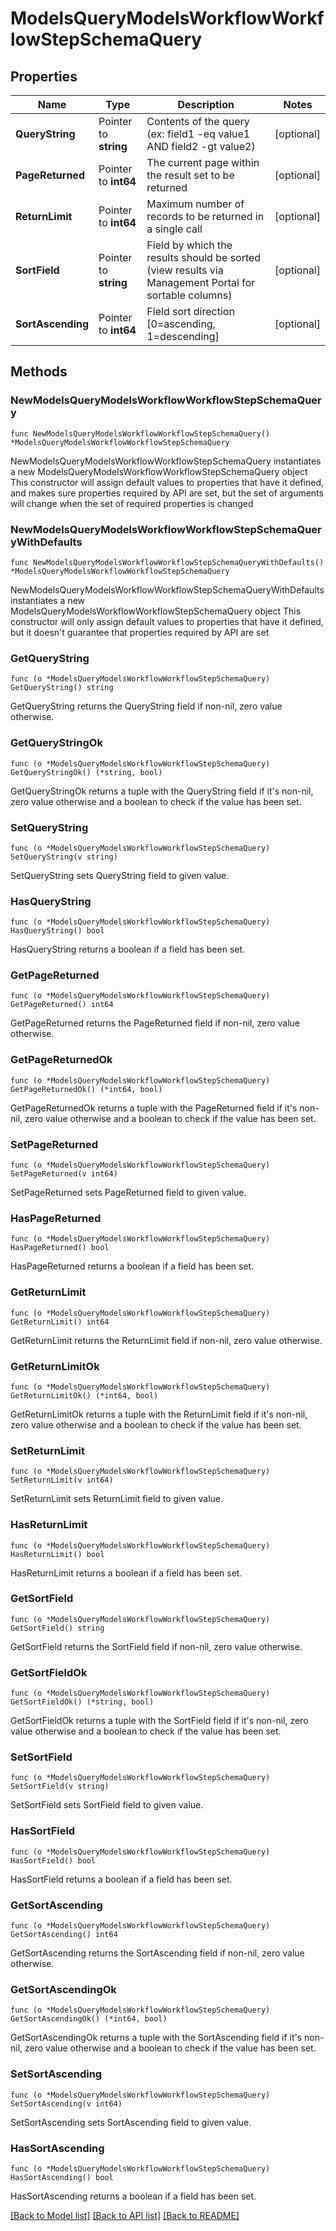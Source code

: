 # ModelsQueryModelsWorkflowWorkflowStepSchemaQuery

## Properties

Name | Type | Description | Notes
------------ | ------------- | ------------- | -------------
**QueryString** | Pointer to **string** | Contents of the query (ex: field1 -eq value1 AND field2 -gt value2) | [optional] 
**PageReturned** | Pointer to **int64** | The current page within the result set to be returned | [optional] 
**ReturnLimit** | Pointer to **int64** | Maximum number of records to be returned in a single call | [optional] 
**SortField** | Pointer to **string** | Field by which the results should be sorted (view results via Management Portal for sortable columns) | [optional] 
**SortAscending** | Pointer to **int64** | Field sort direction [0&#x3D;ascending, 1&#x3D;descending] | [optional] 

## Methods

### NewModelsQueryModelsWorkflowWorkflowStepSchemaQuery

`func NewModelsQueryModelsWorkflowWorkflowStepSchemaQuery() *ModelsQueryModelsWorkflowWorkflowStepSchemaQuery`

NewModelsQueryModelsWorkflowWorkflowStepSchemaQuery instantiates a new ModelsQueryModelsWorkflowWorkflowStepSchemaQuery object
This constructor will assign default values to properties that have it defined,
and makes sure properties required by API are set, but the set of arguments
will change when the set of required properties is changed

### NewModelsQueryModelsWorkflowWorkflowStepSchemaQueryWithDefaults

`func NewModelsQueryModelsWorkflowWorkflowStepSchemaQueryWithDefaults() *ModelsQueryModelsWorkflowWorkflowStepSchemaQuery`

NewModelsQueryModelsWorkflowWorkflowStepSchemaQueryWithDefaults instantiates a new ModelsQueryModelsWorkflowWorkflowStepSchemaQuery object
This constructor will only assign default values to properties that have it defined,
but it doesn't guarantee that properties required by API are set

### GetQueryString

`func (o *ModelsQueryModelsWorkflowWorkflowStepSchemaQuery) GetQueryString() string`

GetQueryString returns the QueryString field if non-nil, zero value otherwise.

### GetQueryStringOk

`func (o *ModelsQueryModelsWorkflowWorkflowStepSchemaQuery) GetQueryStringOk() (*string, bool)`

GetQueryStringOk returns a tuple with the QueryString field if it's non-nil, zero value otherwise
and a boolean to check if the value has been set.

### SetQueryString

`func (o *ModelsQueryModelsWorkflowWorkflowStepSchemaQuery) SetQueryString(v string)`

SetQueryString sets QueryString field to given value.

### HasQueryString

`func (o *ModelsQueryModelsWorkflowWorkflowStepSchemaQuery) HasQueryString() bool`

HasQueryString returns a boolean if a field has been set.

### GetPageReturned

`func (o *ModelsQueryModelsWorkflowWorkflowStepSchemaQuery) GetPageReturned() int64`

GetPageReturned returns the PageReturned field if non-nil, zero value otherwise.

### GetPageReturnedOk

`func (o *ModelsQueryModelsWorkflowWorkflowStepSchemaQuery) GetPageReturnedOk() (*int64, bool)`

GetPageReturnedOk returns a tuple with the PageReturned field if it's non-nil, zero value otherwise
and a boolean to check if the value has been set.

### SetPageReturned

`func (o *ModelsQueryModelsWorkflowWorkflowStepSchemaQuery) SetPageReturned(v int64)`

SetPageReturned sets PageReturned field to given value.

### HasPageReturned

`func (o *ModelsQueryModelsWorkflowWorkflowStepSchemaQuery) HasPageReturned() bool`

HasPageReturned returns a boolean if a field has been set.

### GetReturnLimit

`func (o *ModelsQueryModelsWorkflowWorkflowStepSchemaQuery) GetReturnLimit() int64`

GetReturnLimit returns the ReturnLimit field if non-nil, zero value otherwise.

### GetReturnLimitOk

`func (o *ModelsQueryModelsWorkflowWorkflowStepSchemaQuery) GetReturnLimitOk() (*int64, bool)`

GetReturnLimitOk returns a tuple with the ReturnLimit field if it's non-nil, zero value otherwise
and a boolean to check if the value has been set.

### SetReturnLimit

`func (o *ModelsQueryModelsWorkflowWorkflowStepSchemaQuery) SetReturnLimit(v int64)`

SetReturnLimit sets ReturnLimit field to given value.

### HasReturnLimit

`func (o *ModelsQueryModelsWorkflowWorkflowStepSchemaQuery) HasReturnLimit() bool`

HasReturnLimit returns a boolean if a field has been set.

### GetSortField

`func (o *ModelsQueryModelsWorkflowWorkflowStepSchemaQuery) GetSortField() string`

GetSortField returns the SortField field if non-nil, zero value otherwise.

### GetSortFieldOk

`func (o *ModelsQueryModelsWorkflowWorkflowStepSchemaQuery) GetSortFieldOk() (*string, bool)`

GetSortFieldOk returns a tuple with the SortField field if it's non-nil, zero value otherwise
and a boolean to check if the value has been set.

### SetSortField

`func (o *ModelsQueryModelsWorkflowWorkflowStepSchemaQuery) SetSortField(v string)`

SetSortField sets SortField field to given value.

### HasSortField

`func (o *ModelsQueryModelsWorkflowWorkflowStepSchemaQuery) HasSortField() bool`

HasSortField returns a boolean if a field has been set.

### GetSortAscending

`func (o *ModelsQueryModelsWorkflowWorkflowStepSchemaQuery) GetSortAscending() int64`

GetSortAscending returns the SortAscending field if non-nil, zero value otherwise.

### GetSortAscendingOk

`func (o *ModelsQueryModelsWorkflowWorkflowStepSchemaQuery) GetSortAscendingOk() (*int64, bool)`

GetSortAscendingOk returns a tuple with the SortAscending field if it's non-nil, zero value otherwise
and a boolean to check if the value has been set.

### SetSortAscending

`func (o *ModelsQueryModelsWorkflowWorkflowStepSchemaQuery) SetSortAscending(v int64)`

SetSortAscending sets SortAscending field to given value.

### HasSortAscending

`func (o *ModelsQueryModelsWorkflowWorkflowStepSchemaQuery) HasSortAscending() bool`

HasSortAscending returns a boolean if a field has been set.


[[Back to Model list]](../README.md#documentation-for-models) [[Back to API list]](../README.md#documentation-for-api-endpoints) [[Back to README]](../README.md)


